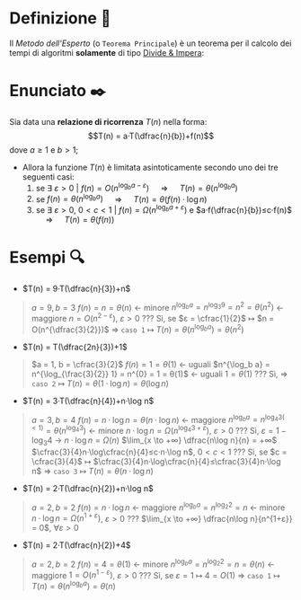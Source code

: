 # Definizione 📃
Il *Metodo dell'Esperto* (o `Teorema Principale`) è un teorema per il calcolo dei tempi di algoritmi **solamente** di tipo [Divide & Impera](obsidian://open?vault=obsidian-git-sync&file=Algoritmi%20e%20Strutture%20Dati%2F1.%20%F0%9F%A7%91%E2%80%8D%F0%9F%92%BB%20Algoritmi%2F%F0%9F%9F%A3%20Divide%20%26%20Impera%2F%F0%9F%93%83%20Definizione%20Divide%20%26%20Impera):

# Enunciato ✒️
Sia data una **relazione di ricorrenza** $T(n)$ nella forma: 
$$T(n) = a·T(\dfrac{n}{b})+f(n)$$
dove $a≥1$ e $b>1$;

- Allora la funzione $T(n)$ è limitata asintoticamente secondo uno dei tre seguenti casi:
	1. se ∃ $ε>0$ | $f(n) = O(n^{\log_b {a}-ε})$ $\quad\Longrightarrow\quad$ $T(n) = θ(n^{\log_b a})$ 
	2. se $f(n) = θ(n^{\log_b a})$ $\quad\Longrightarrow\quad$ $T(n) = θ(f(n)·\log n)$
	3. se ∃ $ε>0$, $0<c<1$ | $f(n) = Ω(n^{\log_b {a}+ε})$ e $a·f(\dfrac{n}{b})≤c·f(n)$ $\quad\Longrightarrow\quad$ $T(n) = θ(f(n))$

# Esempi 🔍
- $T(n) = 9·T(\dfrac{n}{3})+n$
>$a = 9, b = 3$
$f(n) = n = θ(n)$ $\longleftarrow$ minore
$n^{\log_b a} = n^{\log_3 9} = n^2 = θ(n^2)$ $\longleftarrow$ maggiore
$n = O(n^{2-ε})$, $ε>0$ ???
Sì, se $ε = \cfrac{1}{2}$ $\longmapsto$ $n = O(n^{\dfrac{3}{2}})$
$\Rightarrow$ `caso 1` $\longmapsto$ $T(n) = θ(n^{\log_b a}) = θ(n^{2})$

- $T(n) = T(\dfrac{2n}{3})+1$
>$a = 1, b = \cfrac{3}{2}$
$f(n) = 1 = θ(1)$ $\longleftarrow$ uguali
$n^{\log_b a} = n^{\log_{\frac{3}{2}} 1} = n^{0} = 1 = θ(1)$ $\longleftarrow$ uguali
$1 = θ(1)$ ???
Sì, 
$\Rightarrow$ `caso 2` $\longmapsto$ $T(n) = θ(1·\log n) = θ(\log n)$

-  $T(n) = 3·T(\dfrac{n}{4})+n·\log n$
>$a = 3, b = 4$
$f(n) = n·\log n = θ(n·\log n)$  $\longleftarrow$ maggiore
$n^{\log_b a} = n^{\log_4 3(<1)} = θ(n^{\log_4 3})$ $\longleftarrow$ minore
$n·\log n = Ω(n^{\log_4 3+ε})$, $ε>0$ ???
Sì, $ε=1-\log_3 4$ -> $n·\log n = Ω(n)$
$\lim_{x \to +∞} \dfrac{n\log n}{n} = +∞$
$\cfrac{3}{4}n·\log\cfrac{n}{4}≤c·n·\log n$, $0<c<1$ ???
Sì, se $c = \cfrac{3}{4}$ $\longmapsto$ $\cfrac{3}{4}n·\log\cfrac{n}{4}≤\cfrac{3}{4}n·\log n$
$\Rightarrow$ `caso 3` $\longmapsto$ $T(n) = θ(n·\log n)$

- $T(n) = 2·T(\dfrac{n}{2})+n·\log n$
>$a = 2, b = 2$
$f(n) = n·\log n$ $\longleftarrow$ maggiore
$n^{\log_b a} = n^{\log_2 2} = n$ $\longleftarrow$ minore
$n·\log n = Ω(n^{1+ε})$, $ε>0$ ???
$\lim_{x \to +∞} \dfrac{n\log n}{n^{1+ε}} = 0$, $∀ε>0$

- $T(n) = 2·T(\dfrac{n}{2})+4$
>$a = 2, b = 2$
$f(n) = 4 = θ(1)$ $\longleftarrow$ minore
$n^{\log_b a} = n^{\log_2 2} = n = θ(n)$ $\longleftarrow$ maggiore
$1 = O(n^{1-ε})$, $ε>0$ ???
Sì, se $ε = 1$ $\longmapsto$ $4 = O(1)$
$\Rightarrow$ `caso 1` $\longmapsto$ $T(n) = θ(n^{\log_b a}) = θ(n)$

